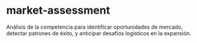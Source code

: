# market-assessment
Análisis de la competencia para identificar oportunidades de mercado, detectar patrones de éxito, y anticipar desafios logísticos en la expansión. 
